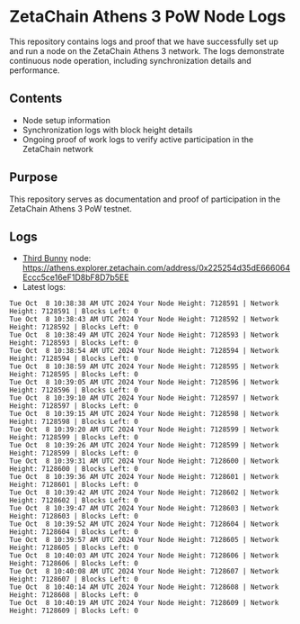 # ZetaChain Athens 3 PoW Node Logs
This repository contains logs and proof that we have successfully set up and run a node on the ZetaChain Athens 3 network. The logs demonstrate continuous node operation, including synchronization details and performance.

## Contents
- Node setup information
- Synchronization logs with block height details
- Ongoing proof of work logs to verify active participation in the ZetaChain network

## Purpose
This repository serves as documentation and proof of participation in the ZetaChain Athens 3 PoW testnet.

## Logs

- [Third Bunny](https://thirdbunny.xyz/) node: https://athens.explorer.zetachain.com/address/0x225254d35dE666064Eccc5ce16eF1D8bF8D7b5EE
- Latest logs:
```
Tue Oct  8 10:38:38 AM UTC 2024 Your Node Height: 7128591 | Network Height: 7128591 | Blocks Left: 0
Tue Oct  8 10:38:43 AM UTC 2024 Your Node Height: 7128592 | Network Height: 7128592 | Blocks Left: 0
Tue Oct  8 10:38:49 AM UTC 2024 Your Node Height: 7128593 | Network Height: 7128593 | Blocks Left: 0
Tue Oct  8 10:38:54 AM UTC 2024 Your Node Height: 7128594 | Network Height: 7128594 | Blocks Left: 0
Tue Oct  8 10:38:59 AM UTC 2024 Your Node Height: 7128595 | Network Height: 7128595 | Blocks Left: 0
Tue Oct  8 10:39:05 AM UTC 2024 Your Node Height: 7128596 | Network Height: 7128596 | Blocks Left: 0
Tue Oct  8 10:39:10 AM UTC 2024 Your Node Height: 7128597 | Network Height: 7128597 | Blocks Left: 0
Tue Oct  8 10:39:15 AM UTC 2024 Your Node Height: 7128598 | Network Height: 7128598 | Blocks Left: 0
Tue Oct  8 10:39:20 AM UTC 2024 Your Node Height: 7128599 | Network Height: 7128599 | Blocks Left: 0
Tue Oct  8 10:39:26 AM UTC 2024 Your Node Height: 7128599 | Network Height: 7128599 | Blocks Left: 0
Tue Oct  8 10:39:31 AM UTC 2024 Your Node Height: 7128600 | Network Height: 7128600 | Blocks Left: 0
Tue Oct  8 10:39:36 AM UTC 2024 Your Node Height: 7128601 | Network Height: 7128601 | Blocks Left: 0
Tue Oct  8 10:39:42 AM UTC 2024 Your Node Height: 7128602 | Network Height: 7128602 | Blocks Left: 0
Tue Oct  8 10:39:47 AM UTC 2024 Your Node Height: 7128603 | Network Height: 7128603 | Blocks Left: 0
Tue Oct  8 10:39:52 AM UTC 2024 Your Node Height: 7128604 | Network Height: 7128604 | Blocks Left: 0
Tue Oct  8 10:39:57 AM UTC 2024 Your Node Height: 7128605 | Network Height: 7128605 | Blocks Left: 0
Tue Oct  8 10:40:03 AM UTC 2024 Your Node Height: 7128606 | Network Height: 7128606 | Blocks Left: 0
Tue Oct  8 10:40:08 AM UTC 2024 Your Node Height: 7128607 | Network Height: 7128607 | Blocks Left: 0
Tue Oct  8 10:40:14 AM UTC 2024 Your Node Height: 7128608 | Network Height: 7128608 | Blocks Left: 0
Tue Oct  8 10:40:19 AM UTC 2024 Your Node Height: 7128609 | Network Height: 7128609 | Blocks Left: 0
```
